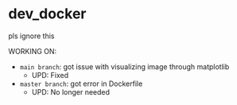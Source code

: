 # dev_docker
pls ignore this

WORKING ON:
- `main branch`: got issue with visualizing image through matplotlib
  - UPD: Fixed
- `master branch`: got error in Dockerfile
  - UPD: No longer needed
